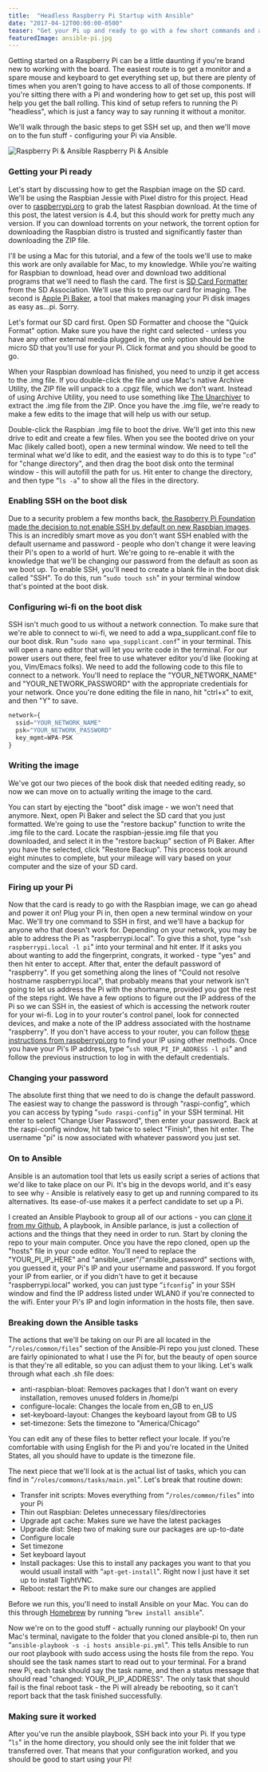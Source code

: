 ```yaml
---
title:  "Headless Raspberry Pi Startup with Ansible"
date: "2017-04-12T00:00:00-0500"
teaser: "Get your Pi up and ready to go with a few short commands and an Ansible playbook."
featuredImage: ansible-pi.jpg
---
```


Getting started on a Raspberry Pi can be a little daunting if you're brand new to working with the board. The easiest route is to get a monitor and a spare mouse and keyboard to get everything set up, but there are plenty of times when you aren't going to have access to all of those components. If you're sitting there with a Pi and wondering how to get set up, this post will help you get the ball rolling. This kind of setup refers to running the Pi "headless", which is just a fancy way to say running it without a monitor.

We'll walk through the basic steps to get SSH set up, and then we'll move on to the fun stuff - configuring your Pi via Ansible.

<div class="image-container large-image">
  <img src="./ansible-pi.jpg" alt="Raspberry Pi & Ansible" />
  <a class="image-caption">Raspberry Pi & Ansible</a>
</div>

### Getting your Pi ready

Let's start by discussing how to get the Raspbian image on the SD card. We'll be using the Raspbian Jessie with Pixel distro for this project. Head over to <a href="https://www.raspberrypi.org/downloads/noobs/" target="_new">raspberrypi.org</a> to grab the latest Raspbian download. At the time of this post, the latest version is 4.4, but this should work for pretty much any version. If you can download torrents on your network, the torrent option for downloading the Raspbian distro is trusted and significantly faster than downloading the ZIP file.

I'll be using a Mac for this tutorial, and a few of the tools we'll use to make this work are only available for Mac, to my knowledge. While you're waiting for Raspbian to download, head over and download two additional programs that we'll need to flash the card. The first is <a href="https://www.sdcard.org/downloads/formatter_4/" target="_blank">SD Card Formatter</a> from the SD Association. We'll use this to prep our card for imaging. The second is <a href="https://www.tweaking4all.com/software/macosx-software/macosx-apple-pi-baker/" target="_new">Apple Pi Baker</a>, a tool that makes managing your Pi disk images as easy as...pi. Sorry.

Let's format our SD card first. Open SD Formatter and choose the "Quick Format" option. Make sure you have the right card selected - unless you have any other external media plugged in, the only option should be the micro SD that you'll use for your Pi. Click format and you should be good to go.

When your Raspbian download has finished, you need to unzip it get access to the .img file. If you double-click the file and use Mac's native Archive Utility, the ZIP file will unpack to a .cpgz file, which we don't want. Instead of using Archive Utility, you need to use something like <a href="http://unarchiver.c3.cx/unarchiver" target="_new">The Unarchiver</a> to extract the .img file from the ZIP. Once you have the .img file, we're ready to make a few edits to the image that will help us with our setup.

Double-click the Raspbian .img file to boot the drive. We'll get into this new drive to edit and create a few files. When you see the booted drive on your Mac (likely called boot), open a new terminal window. We need to tell the terminal what we'd like to edit, and the easiest way to do this is to type &ldquo;`cd`" for "change directory", and then drag the boot disk onto the terminal window - this will autofill the path for us. Hit enter to change the directory, and then type &ldquo;`ls -a`" to show all the files in the directory.

### Enabling SSH on the boot disk

Due to a security problem a few months back, <a href="https://www.raspberrypi.org/blog/a-security-update-for-raspbian-pixel/" target="_new">the Raspberry Pi Foundation made the decision to not enable SSH by default on new Raspbian images</a>. This is an incredibly smart move as you don't want SSH enabled with the default username and password - people who don't change it were leaving their Pi's open to a world of hurt. We're going to re-enable it with the knowledge that we'll be changing our password from the default as soon as we boot up. To enable SSH, you'll need to create a blank file in the boot disk called "SSH". To do this, run &ldquo;`sudo touch ssh`" in your terminal window that's pointed at the boot disk.

### Configuring wi-fi on the boot disk
SSH isn't much good to us without a network connection. To make sure that we're able to connect to wi-fi, we need to add a wpa_supplicant.conf file to our boot disk. Run &ldquo;`sudo nano wpa_supplicant.conf`" in your terminal. This will open a nano editor that will let you write code in the terminal. For our power users out there, feel free to use whatever editor you'd like (looking at you, Vim/Emacs folks). We need to add the following code to this file to connect to a network. You'll need to replace the "YOUR_NETWORK_NAME" and "YOUR_NETWORK_PASSWORD" with the appropriate credentials for your network. Once you're done editing the file in nano, hit "ctrl+x" to exit, and then "Y" to save.

```js
network={
  ssid="YOUR_NETWORK_NAME"
  psk="YOUR_NETWORK_PASSWORD"
  key_mgmt=WPA-PSK
}
```

### Writing the image
We've got our two pieces of the book disk that needed editing ready, so now we can move on to actually writing the image to the card.

You can start by ejecting the "boot" disk image - we won't need that anymore. Next, open Pi Baker and select the SD card that you just formatted. We're going to use the "restore backup" function to write the .img file to the card. Locate the raspbian-jessie.img file that you downloaded, and select it in the "restore backup" section of Pi Baker. After you have the selected, click "Restore Backup". This process took around eight minutes to complete, but your mileage will vary based on your computer and the size of your SD card.

### Firing up your Pi
Now that the card is ready to go with the Raspbian image, we can go ahead and power it on! Plug your Pi in, then open a new terminal window on your Mac. We'll try one command to SSH in first, and we'll have a backup for anyone who that doesn't work for. Depending on your network, you may be able to address the Pi as "raspberrypi.local". To give this a shot, type &ldquo;`ssh raspberrypi.local -l pi`" into your terminal and hit enter. If it asks you about wanting to add the fingerprint, congrats, it worked - type "yes" and then hit enter to accept. After that, enter the default password of "raspberry". If you get something along the lines of "Could not resolve hostname raspberrypi.local", that probably means that your network isn't going to let us address the Pi with the shortname, provided you got the rest of the steps right. We have a few options to figure out the IP address of the Pi so we can SSH in, the easiest of which is accessing the network router for your wi-fi. Log in to your router's control panel, look for connected devices, and make a note of the IP address associated with the hostname "raspberry". If you don't have access to your router, you can follow <a href="https://www.raspberrypi.org/documentation/remote-access/ip-address.md" target="_new">these instructions from raspberrypi.org</a> to find your IP using other methods. Once you have your Pi's IP address, type &ldquo;`ssh YOUR_PI_IP_ADDRESS -l pi`" and follow the previous instruction to log in with the default credentials.

### Changing your password
The absolute first thing that we need to do is change the default password. The easiest way to change the password is through "raspi-config", which you can access by typing &ldquo;`sudo raspi-config`" in your SSH terminal. Hit enter to select "Change User Password", then enter your password. Back at the raspi-config window, hit tab twice to select "Finish", then hit enter. The username "pi" is now associated with whatever password you just set.

### On to Ansible
Ansible is an automation tool that lets us easily script a series of actions that we'd like to take place on our Pi. It's big in the devops world, and it's easy to see why - Ansible is relatively easy to get up and running compared to its alternatives. Its ease-of-use makes it a perfect candidate to set up a Pi.

I created an Ansible Playbook to group all of our actions - you can <a href="https://github.com/justinisamaker/ansible-pi" target="_new">clone it from my Github.</a> A playbook, in Ansible parlance, is just a collection of actions and the things that they need in order to run. Start by cloning the repo to your main computer. Once you have the repo cloned, open up the "hosts" file in your code editor. You'll need to replace the "YOUR_PI_IP_HERE" and "ansible_user"/"ansible_password" sections with, you guessed it, your Pi's IP and your username and password. If you forgot your IP from earlier, or if you didn't have to get it because "raspberrypi.local" worked, you can just type &ldquo;`ifconfig`" in your SSH window and find the IP address listed under WLAN0 if you're connected to the wifi. Enter your Pi's IP and login information in the hosts file, then save.

### Breaking down the Ansible tasks
The actions that we'll be taking on our Pi are all located in the &ldquo;`/roles/common/files`" section of the Ansible-Pi repo you just cloned. These are fairly opinionated to what I use the Pi for, but the beauty of open source is that they're all editable, so you can adjust them to your liking. Let's walk through what each .sh file does:
- anti-raspbian-bloat: Removes packages that I don't want on every installation, removes unused folders in /home/pi
- configure-locale: Changes the locale from en_GB to en_US
- set-keyboard-layout: Changes the keyboard layout from GB to US
- set-timezone: Sets the timezone to "America/Chicago"

You can edit any of these files to better reflect your locale. If you're comfortable with using English for the Pi and you're located in the United States, all you should have to update is the timezone file.

The next piece that we'll look at is the actual list of tasks, which you can find in &ldquo;`/roles/commons/tasks/main.yml`". Let's break that routine down:
- Transfer init scripts: Moves everything from &ldquo;`/roles/common/files`" into your Pi
- Thin out Raspbian: Deletes unnecessary files/directories
- Upgrade apt cache: Makes sure we have the latest packages
- Upgrade dist: Step two of making sure our packages are up-to-date
- Configure locale
- Set timezone
- Set keyboard layout
- Install packages: Use this to install any packages you want to that you would usuall install with &ldquo;`apt-get-install`". Right now I just have it set up to install TightVNC.
- Reboot: restart the Pi to make sure our changes are applied

Before we run this, you'll need to install Ansible on your Mac. You can do this through <a href="https://brew.sh/" target="_new">Homebrew</a> by running &ldquo;`brew install ansible`".

Now we're on to the good stuff - actually running our playbook! On your Mac's terminal, navigate to the folder that you cloned ansible-pi to, then run &ldquo;`ansible-playbook -s -i hosts ansible-pi.yml`". This tells Ansible to run our root playbook with sudo access using the hosts file from the repo. You should see the task names start to read out to your terminal. For a brand new Pi, each task should say the task name, and then a status message that should read "changed: YOUR_PI_IP_ADDRESS". The only task that should fail is the final reboot task - the Pi will already be rebooting, so it can't report back that the task finished successfully.

### Making sure it worked
After you've run the ansible playbook, SSH back into your Pi. If you type &ldquo;`ls`" in the home directory, you should only see the init folder that we transferred over. That means that your configuration worked, and you should be good to start using your Pi!
